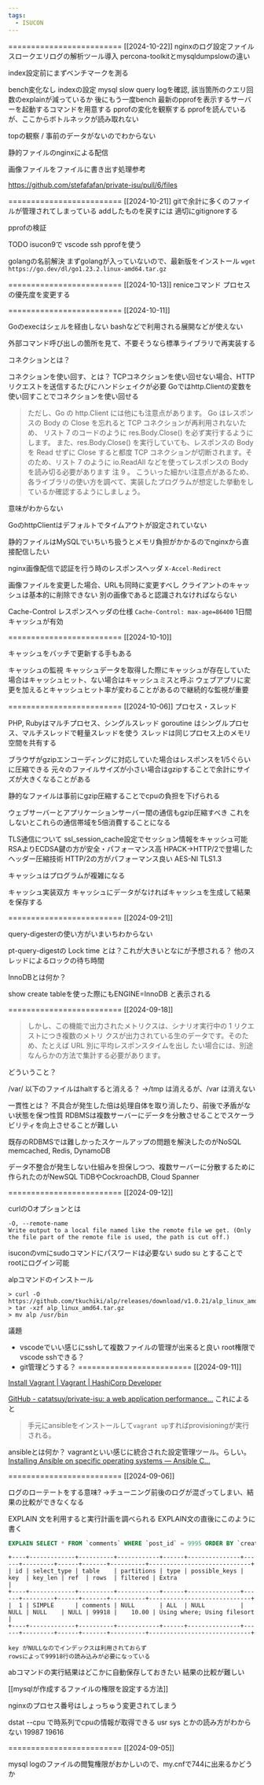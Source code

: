 ```yaml
---
tags:
  - ISUCON
---
```

=========================
[[2024-10-22]]
nginxのログ設定ファイル
スロークエリログの解析ツール導入
percona-toolkitとmysqldumpslowの違い

index設定前にまずベンチマークを測る

bench変化なし
indexの設定
mysql slow query logを確認, 該当箇所のクエリ回数のexplainが減っているか
後にもう一度bench
最新のpprofを表示するサーバーを起動するコマンドを用意する
pprofの変化を観察する
pprofを読んでいるが、ここからボトルネックが読み取れない

topの観察  / 事前のデータがないのでわからない

静的ファイルのnginxによる配信

画像ファイルをファイルに書き出す処理参考

https://github.com/stefafafan/private-isu/pull/6/files

=========================
[[2024-10-21]]
gitで余計に多くのファイルが管理されてしまっている
addしたものを戻すには
適切にgitignoreする

pprofの検証

TODO
isucon9で vscode ssh
pprofを使う

golangの名前解決
まずgolangが入っていないので、最新版をインストール
`wget https://go.dev/dl/go1.23.2.linux-amd64.tar.gz`

=========================
[[2024-10-13]]
reniceコマンド
プロセスの優先度を変更する

=========================
[[2024-10-11]]

Goのexecはシェルを経由しない
bashなどで利用される展開などが使えない

外部コマンド呼び出しの箇所を見て、不要そうなら標準ライブラリで再実装する

コネクションとは？

コネクションを使い回す、とは？
TCPコネクションを使い回せない場合、HTTPリクエストを送信するたびにハンドシェイクが必要
Goではhttp.Clientの変数を使い回すことでコネクションを使い回せる

> ただし、Go の http.Client には他にも注意点があります。
> Go はレスポンスの Body の Close を忘れると TCP コネクションが再利用されないため、
> リスト 7 のコードのように res.Body.Close() を必ず実行するようにします。
> また、res.Body.Close() を実行していても、レスポンスの Body を Read せずに Close すると都度 TCP コネクションが切断されます。そのため、リスト 7 のように io.ReadAll などを使ってレスポンスの Body を読み切る必要があります 注 9 。
> こういった細かい注意点があるため、各ライブラリの使い方を調べて、実装したプログラムが想定した挙動をしているか確認するようにしましょう。

意味がわからない

GoのhttpClientはデフォルトでタイムアウトが設定されていない

静的ファイルはMySQLでいちいち扱うとメモリ負担がかかるのでnginxから直接配信したい

nginx画像配信で認証を行う時のレスポンスヘッダ
`X-Accel-Redirect`

画像ファイルを変更した場合、URLも同時に変更すべし
クライアントのキャッシュは基本的に削除できない
別の画像であると認識されなければならない

Cache-Control レスポンスヘッダの仕様
`Cache-Control: max-age=86400`
1日間キャッシュが有効

=========================
[[2024-10-10]]

キャッシュをバッチで更新する手もある

キャッシュの監視
キャッシュデータを取得した際にキャッシュが存在していた場合はキャッシュヒット、ない場合はキャッシュミスと呼ぶ
ウェブアプリに変更を加えるとキャッシュヒット率が変わることがあるので継続的な監視が重要

=========================
[[2024-10-06]]
プロセス・スレッド

PHP, Rubyはマルチプロセス、シングルスレッド
goroutine はシングルプロセス、マルチスレッドで軽量スレッドを使う
スレッドは同じプロセス上のメモリ空間を共有する

ブラウザがgzipエンコーディングに対応していた場合はレスポンスを1/5ぐらいに圧縮できる
元々のファイルサイズが小さい場合はgzipすることで余計にサイズが大きくなることがある

静的なファイルは事前にgzip圧縮することでcpuの負担を下げられる

ウェブサーバーとアプリケーションサーバー間の通信もgzip圧縮すべき
これをしないとこれらの通信帯域を5倍消費することになる

TLS通信について
ssl_session_cache設定でセッション情報をキャッシュ可能
RSAよりECDSA鍵の方が安全・パフォーマンス高
HPACK→HTTP/2で登場したヘッダー圧縮技術
HTTP/2の方がパフォーマンス良い
AES-NI
TLS1.3

キャッシュはプログラムが複雑になる

キャッシュ実装双方
キャッシュにデータがなければキャッシュを生成して結果を保存する

=========================
[[2024-09-21]]

query-digesterの使い方がいまいちわからない

pt-query-digestの
Lock time とは？これが大きいとなにが予想される？
他のスレッドによるロックの待ち時間

InnoDBとは何か？

show create tableを使った際にもENGINE=InnoDB と表示される

=========================
[[2024-09-18]]

>しかし、この機能で出力されたメトリクスは、シナリオ実行中の 1 リクエストにつき複数のメトリ
クスが出力されている生のデータです。そのため、たとえば URL 別に平均レスポンスタイムを出し
たい場合には、別途なんらかの方法で集計する必要があります。

どういうこと？

/var/ 以下のファイルはhaltすると消える？
→/tmp は消えるが、/var は消えない

一貫性とは？
不具合が発生した倍は処理自体を取り消したり、前後で矛盾がない状態を保つ性質
RDBMSは複数サーバーにデータを分散させることでスケーラビリティを向上させることが難しい

既存のRDBMSでは難しかったスケールアップの問題を解決したのがNoSQL
memcached, Redis, DynamoDB

データ不整合が発生しない仕組みを担保しつつ、複数サーバーに分散するために作られたのがNewSQL
TiDBやCockroachDB, Cloud Spanner

=========================
[[2024-09-12]]

curlのOオプションとは
```
-O, --remote-name
Write output to a local file named like the remote file we get. (Only the file part of the remote file is used, the path is cut off.)
```

isuconのvmにsudoコマンドにパスワードは必要ない
sudo su とすることでrootにログイン可能

alpコマンドのインストール
```
> curl -O https://github.com/tkuchiki/alp/releases/download/v1.0.21/alp_linux_amd64.tar.gz
> tar -xzf alp_linux_amd64.tar.gz
> mv alp /usr/bin
```

議題
- vscodeでいい感じにsshして複数ファイルの管理が出来ると良い
root権限でvscode sshできる？
- git管理どうする？
=========================
[[2024-09-11]]

[Install Vagrant | Vagrant | HashiCorp Developer](https://developer.hashicorp.com/vagrant/docs/installation)

[GitHub - catatsuy/private-isu: a web application performance...](https://github.com/catatsuy/private-isu)
これによると

> 手元にansibleをインストールして`vagrant up`すればprovisioningが実行される。

ansibleとは何か？
vagrantといい感じに統合された設定管理ツール。らしい。
[Installing Ansible on specific operating systems — Ansible C...](https://docs.ansible.com/ansible/latest/installation_guide/installation_distros.html#id6)

=========================
[[2024-09-06]]

ログのローテートをする意味?
→チューニング前後のログが混ざってしまい、結果の比較ができなくなる

EXPLAIN 文を利用すると実行計画を調べられる
EXPLAIN文の直後にこのように書く
```sql
EXPLAIN SELECT * FROM `comments` WHERE `post_id` = 9995 ORDER BY `created_at` DESC LIMIT 3;
```

```
+----+-------------+----------+------------+------+---------------+------+---------+------+-------+----------+-----------------------------+
| id | select_type | table    | partitions | type | possible_keys | key  | key_len | ref  | rows  | filtered | Extra                       |
+----+-------------+----------+------------+------+---------------+------+---------+------+-------+----------+-----------------------------+
|  1 | SIMPLE      | comments | NULL       | ALL  | NULL          | NULL | NULL    | NULL | 99918 |    10.00 | Using where; Using filesort |
+----+-------------+----------+------------+------+---------------+------+---------+------+-------+----------+-----------------------------+

key がNULLなのでインデックスは利用されておらず
rowsによって99918行の読み込みが必要になっている
```

abコマンドの実行結果はどこかに自動保存しておきたい
結果の比較が難しい

[[mysqlが作成するファイルの権限を設定する方法]]

nginxのプロセス番号はしょっちゅう変更されてしまう

dstat --cpu
で時系列でcpuの情報が取得できる
usr sys とかの読み方がわからない
19987
19616

=========================
[[2024-09-05]]

mysql logのファイルの閲覧権限がおかしいので、my.cnfで744に出来るかどうか
